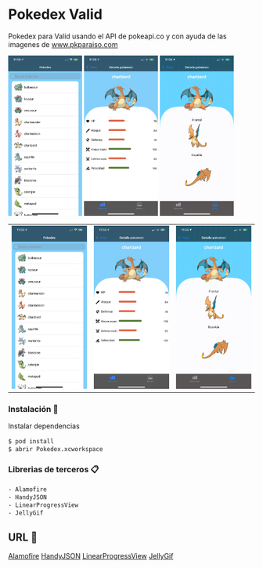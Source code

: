# Pokedex Valid

Pokedex para Valid usando el API de pokeapi.co y con ayuda de las imagenes de www.pkparaiso.com

<img src="https://github.com/andriunet/Pokedex/blob/main/Home.png" width="30%" height="30%"/>

<img src="https://github.com/andriunet/Pokedex/blob/main/Detalle1.png" width="30%" height="30%"/>

<img src="https://github.com/andriunet/Pokedex/blob/main/Detalle3.gif" width="30%" height="30%"/>

<table>
<tbody>
<tr>
<td><img src="https://github.com/andriunet/Pokedex/blob/main/Home.png"  /></td>
<td><img src="https://github.com/andriunet/Pokedex/blob/main/Detalle1.png"/></td>
<td><img src="https://github.com/andriunet/Pokedex/blob/main/Detalle3.gif"/></td>
</tr>
</tbody>
</table>


### Instalación 🔧

Instalar dependencias

```
$ pod install
$ abrir Pokedex.xcworkspace
```

### Librerias de terceros 📋
```
- Alamofire
- HandyJSON
- LinearProgressView
- JellyGif
```

## URL 📖

[Alamofire](https://github.com/Alamofire/Alamofire)
[HandyJSON](https://github.com/alibaba/HandyJSON)
[LinearProgressView](https://github.com/BiAtoms/LinearProgressView)
[JellyGif](https://github.com/TaLinh/JellyGif)

